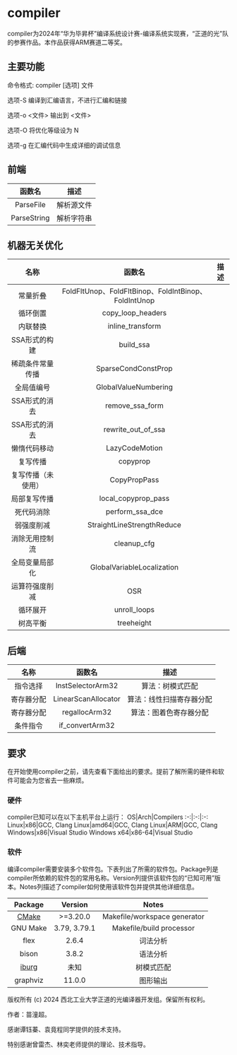 # compiler

compiler为2024年“华为毕昇杯”编译系统设计赛-编译系统实现赛，“正道的光”队的参赛作品。本作品获得ARM赛道二等奖。

## 主要功能

命令格式:
compiler [选项] 文件

选项-S 编译到汇编语言，不进行汇编和链接

选项-o <文件> 输出到 <文件>

选项-O<N> 将优化等级设为 N

选项-g 在汇编代码中生成详细的调试信息

## 前端

函数名|描述
:-:|:-:
ParseFile|解析源文件
ParseString|解析字符串

## 机器无关优化

名称|函数名|描述
:-:|:-:|:-:
常量折叠|FoldFltUnop、FoldFltBinop、FoldIntBinop、FoldIntUnop|
循环倒置|copy_loop_headers|
内联替换|inline_transform|
SSA形式的构建|build_ssa|
稀疏条件常量传播|SparseCondConstProp|
全局值编号|GlobalValueNumbering|
SSA形式的消去|remove_ssa_form|
SSA形式的消去|rewrite_out_of_ssa|
懒惰代码移动|LazyCodeMotion|
复写传播|copyprop|
复写传播（未使用）|CopyPropPass|
局部复写传播|local_copyprop_pass|
死代码消除|perform_ssa_dce|
弱强度削减|StraightLineStrengthReduce|
消除无用控制流|cleanup_cfg|
全局变量局部化|GlobalVariableLocalization|
运算符强度削减|OSR|
循环展开|unroll_loops|
树高平衡|treeheight|

## 后端

名称|函数名|描述
:-:|:-:|:-:
指令选择|InstSelectorArm32|算法：树模式匹配
寄存器分配|LinearScanAllocator|算法：线性扫描寄存器分配
寄存器分配|regallocArm32|算法：图着色寄存器分配
条件指令|if_convertArm32|

## 要求

在开始使用compiler之前，请先查看下面给出的要求。提前了解所需的硬件和软件可能会为您省去一些麻烦。

### 硬件

compiler已知可以在以下主机平台上运行：
OS|Arch|Compilers
:-:|:-:|:-:
Linux|x86|GCC, Clang
Linux|amd64|GCC, Clang
Linux|ARM|GCC, Clang
Windows|x86|Visual Studio
Windows x64|x86-64|Visual Studio

### 软件

编译compiler需要安装多个软件包。下表列出了所需的软件包。Package列是compiler所依赖的软件包的常用名称。Version列提供该软件包的“已知可用”版本。Notes列描述了compiler如何使用该软件包并提供其他详细信息。

Package|Version|Notes
:-:|:-:|:-:
[CMake](https://cmake.org/)|>=3.20.0|Makefile/workspace generator
GNU Make|3.79, 3.79.1|Makefile/build processor
flex|2.6.4|词法分析
bison|3.8.2|语法分析
[iburg](https://github.com/drh/iburg)|未知|树模式匹配
graphviz|11.0.0|图形输出


版权所有 (c) 2024 西北工业大学正道的光编译器开发组。保留所有权利。

作者：苗潼超。

感谢谭钰蓁、袁竟程同学提供的技术支持。

特别感谢曾雷杰、林奕老师提供的理论、技术指导。

